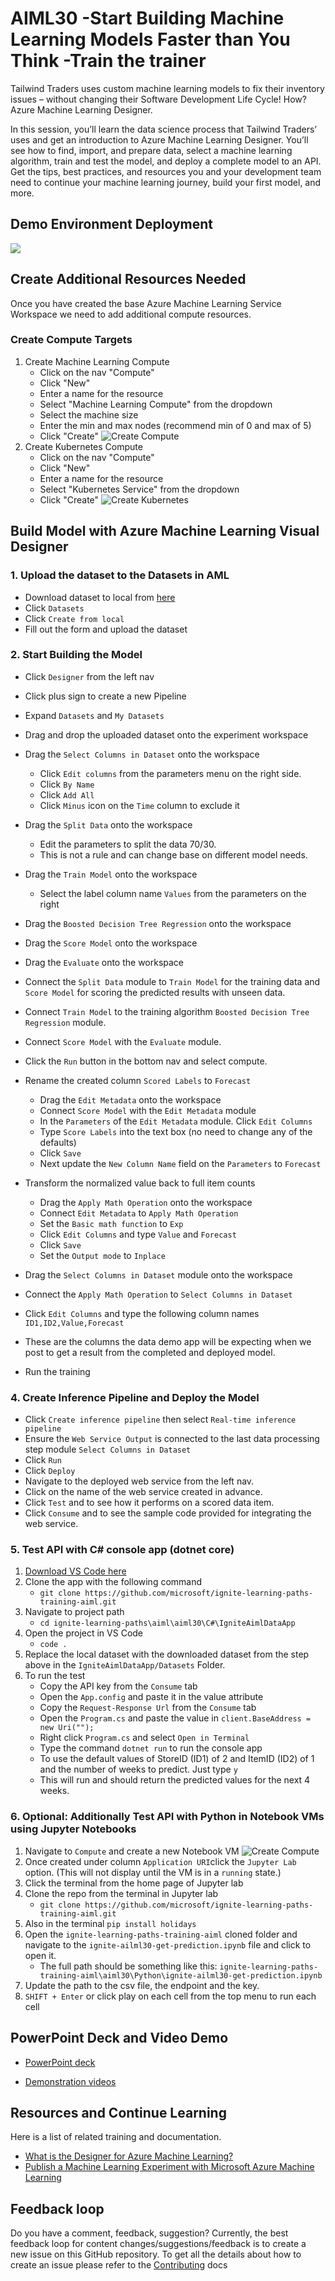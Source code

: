 # AIML30 -Start Building Machine Learning Models Faster than You Think -Train the trainer

Tailwind Traders uses custom machine learning models to fix their inventory issues – without changing their Software Development Life Cycle! How? Azure Machine Learning Designer.
 
In this session, you’ll learn the data science process that Tailwind Traders’ uses and get an introduction to Azure Machine Learning Designer. You’ll see how to find, import, and prepare data, select a machine learning algorithm, train and test the model, and deploy a complete model to an API. Get the tips, best practices, and resources you and your development team need to continue your machine learning journey, build your first model, and more.


## Demo Environment Deployment
<a href="https://portal.azure.com/#create/Microsoft.Template/uri/https%3A%2F%2Fraw.githubusercontent.com%2Fcassieview%2Fignite-learning-paths-training-aiml%2Fmaster%2Faiml30%2Fdeploy.json" rel="nofollow">
 <img src="https://camo.githubusercontent.com/9285dd3998997a0835869065bb15e5d500475034/687474703a2f2f617a7572656465706c6f792e6e65742f6465706c6f79627574746f6e2e706e67" data-canonical-src="http://azuredeploy.net/deploybutton.png" style="max-width:100%;">
</a>


## Create Additional Resources Needed
Once you have created the base Azure Machine Learning Service Workspace we need to add additional compute resources.
### Create Compute Targets
1. Create Machine Learning Compute
    * Click on the nav "Compute"
    * Click "New"
    * Enter a name for the resource
    * Select "Machine Learning Compute" from the dropdown
    * Select the machine size
    * Enter the min and max nodes (recommend min of 0 and max of 5)
    * Click "Create"
    ![Create Compute](https://globaleventcdn.blob.core.windows.net/assets/aiml/aiml30/CreateMlCompute.gif)
2. Create Kubernetes Compute
    * Click on the nav "Compute"
    * Click "New"
    * Enter a name for the resource
    * Select "Kubernetes Service" from the dropdown
    * Click "Create"
    ![Create Kubernetes](https://globaleventcdn.blob.core.windows.net/assets/aiml/aiml30/CreateKubService.gif)


## Build Model with Azure Machine Learning Visual Designer

### 1. Upload the dataset to the Datasets in AML
* Download dataset to local from [here](https://globaleventcdn.blob.core.windows.net/assets/aiml/aiml30/datasets/ForecastingData.csv)
* Click `Datasets`
* Click `Create from local`
* Fill out the form and upload the dataset

### 2. Start Building the  Model

* Click `Designer` from the left nav
* Click plus sign to create a new Pipeline
* Expand `Datasets` and `My Datasets`
* Drag and drop the uploaded dataset onto the experiment workspace
* Drag the `Select Columns in Dataset` onto the workspace
    * Click `Edit columns` from the parameters menu on the right side.
    * Click `By Name`
    * Click `Add All`
    * Click `Minus` icon on the `Time` column to exclude it
* Drag the `Split Data` onto the workspace
    * Edit the parameters to split the data 70/30. 
    * This is not a rule and can change base on different model needs.
* Drag the `Train Model` onto the workspace
    * Select the label column name `Values` from the parameters on the right
* Drag the `Boosted Decision Tree Regression` onto the workspace
* Drag the `Score Model` onto the workspace
* Drag the `Evaluate` onto the workspace
* Connect the `Split Data` module to `Train Model` for the training data and `Score Model` for scoring the predicted results with unseen data.
* Connect `Train Model` to the training algorithm `Boosted Decision Tree Regression` module.
* Connect `Score Model` with the `Evaluate` module.
* Click the `Run` button in the bottom nav and select compute. 

* Rename the created column `Scored Labels` to `Forecast`
    * Drag the `Edit Metadata` onto the workspace
    * Connect `Score Model` with the `Edit Metadata` module
    * In the `Parameters` of the `Edit Metadata` module. Click `Edit Columns`
    * Type `Score Labels` into the text box (no need to change any of the defaults)
    * Click `Save`
    * Next update the `New Column Name` field on the `Parameters` to `Forecast`
* Transform the normalized value back to full item counts
    * Drag the `Apply Math Operation` onto the workspace
    * Connect `Edit Metadata` to `Apply Math Operation`
    * Set the `Basic math function` to `Exp`
    * Click `Edit Columns` and type `Value` and `Forecast`
    * Click `Save`
    * Set the `Output mode` to `Inplace`
* Drag the `Select Columns in Dataset` module onto the workspace
* Connect the `Apply Math Operation` to `Select Columns in Dataset`
* Click `Edit Columns` and type the following column names `ID1,ID2,Value,Forecast`
* These are the columns the data demo app will be expecting when we post to get a result from the completed and deployed model.
* Run the training

### 4. Create Inference Pipeline and Deploy the Model
* Click `Create inference pipeline` then select `Real-time inference pipeline`
* Ensure the `Web Service Output` is connected to the last data processing step module `Select Columns in Dataset`
* Click `Run`
* Click `Deploy`
* Navigate to the deployed web service from the left nav.
* Click on the name of the web service created in advance.
* Click `Test` and to see how it performs on a scored data item.
* Click `Consume` and to see the sample code provided for integrating the web service.

### 5. Test API with C# console app (dotnet core)

1. [Download VS Code here](https://code.visualstudio.com/download)
2. Clone the app with the following command
    * `git clone https://github.com/microsoft/ignite-learning-paths-training-aiml.git`
3. Navigate to project path
    * `cd ignite-learning-paths\aiml\aiml30\C#\IgniteAimlDataApp`
4. Open the project in VS Code
    * `code .`
5. Replace the local dataset with the downloaded dataset from the step above in the `IgniteAimlDataApp/Datasets` Folder.
6. To run the test
    * Copy the API key from the `Consume` tab
    * Open the `App.config` and paste it in the value attribute
    * Copy the `Request-Response Url` from the `Consume` tab
    * Open the `Program.cs` and paste the value in  `client.BaseAddress = new Uri("");`
    * Right click `Program.cs` and select `Open in Terminal`
    * Type the command `dotnet run` to run the console app
    * To use the default values of StoreID (ID1) of 2 and ItemID    (ID2) of 1 and the number of weeks to predict. Just type `y`
    * This will run and should return the predicted values for the  next 4 weeks.


### 6. Optional: Additionally Test API with Python in Notebook VMs using Jupyter Notebooks
1. Navigate to `Compute` and create a new Notebook VM
![Create Compute](https://globaleventcdn.blob.core.windows.net/assets/aiml/aiml30/CreateNotebookVM.gif)
2. Once created under column `Application URI`click the `Jupyter Lab` option. (This will not display until the VM is in a `running` state.)
3. Click the terminal from the home page of Jupyter lab
4. Clone the repo from the terminal in Jupyter lab
    * `git clone https://github.com/microsoft/ignite-learning-paths-training-aiml.git`
5. Also in the terminal `pip install holidays`
6. Open the `ignite-learning-paths-training-aiml` cloned folder and navigate to the `ignite-ailml30-get-prediction.ipynb` file and click to open it.
    * The full path should be something like this: `ignite-learning-paths-training-aiml\aiml30\Python\ignite-ailml30-get-prediction.ipynb`
7. Update the path to the csv file, the endpoint and the key.
8. `SHIFT + Enter` or click play on each cell from the top menu to run each cell

## PowerPoint Deck and Video Demo

- [PowerPoint deck](presentations.md)

- [Demonstration videos](https://www.youtube.com/watch?v=u1ppYaZuNmo&feature=youtu.be)

## Resources and Continue Learning

Here is a list of related training and documentation.

- [What is the Designer for Azure Machine Learning?](https://docs.microsoft.com/en-us/azure/machine-learning/service/ui-concept-visual-interface?WT.mc_id=msignitethetour-slides-cxa)
- [Publish a Machine Learning Experiment with Microsoft Azure Machine Learning](https://docs.microsoft.com/en-us/learn/paths/publish-experiment-with-ml-studio/)


## Feedback loop

Do you have a comment, feedback, suggestion? Currently, the best feedback loop for content changes/suggestions/feedback is to create a new issue on this GitHub repository. To get all the details about how to create an issue please refer to the [Contributing](../../contributing.md) docs
